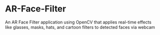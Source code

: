 # AR-Face-Filter
An AR Face Filter application using OpenCV that applies real-time effects like glasses, masks, hats, and cartoon filters to detected faces via webcam
